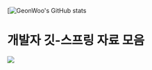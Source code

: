 [![GeonWoo's GitHub stats](https://github-readme-stats.vercel.app/api?username=geon1098&show_icons=true&theme=tokyonight)

# 개발자 깃-스프링 자료 모음

<img src=https://spring.io/images/spring-logo-2022-93b99aee11ba10c57283810ff6f7f500.svg/>


